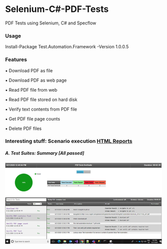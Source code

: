 # Selenium-C#-PDF-Tests
PDF Tests using Selenium, C# and Specflow

### Usage
Install-Package Test.Automation.Framework -Version 1.0.0.5

### Features
 ▪ Download PDF as file
 
 ▪ Download PDF as web page
 
 ▪ Read PDF file from web
 
 ▪ Read PDF file stored on hard disk
 
 ▪ Verify text contents from PDF file
 
 ▪ Get PDF file page counts
 
 ▪ Delete PDF files

### Interesting stuff: Scenario execution [HTML Reports](https://github.com/SandeepDhamale19/Selenium-PDF-Tests/tree/master/TestAutomation.PDFTests/Results)
##### A. Test Suites: Summary [All passed]
 <kbd>![](TestAutomation.PDFTests/Results/ExecutionReport_PDF_Pass_Summary.PNG)</kbd>
 <!--<img src="TestAutomation.UITests/Results/ExecutionReport_Pass_Summary.PNG"  width="1000" height="600">-->

 
